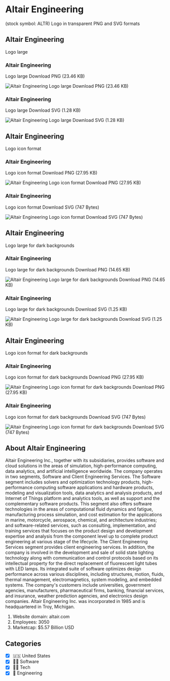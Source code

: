 # Altair Engineering
 (stock symbol: ALTR) Logo in transparent PNG and SVG formats

## Altair Engineering
 Logo large

### Altair Engineering
 Logo large Download PNG (23.46 KB)

![Altair Engineering
 Logo large Download PNG (23.46 KB)](/img/orig/ALTR_BIG-37fdc382.png)

### Altair Engineering
 Logo large Download SVG (1.28 KB)

![Altair Engineering
 Logo large Download SVG (1.28 KB)](/img/orig/ALTR_BIG-a4303ecd.svg)

## Altair Engineering
 Logo icon format

### Altair Engineering
 Logo icon format Download PNG (27.95 KB)

![Altair Engineering
 Logo icon format Download PNG (27.95 KB)](/img/orig/ALTR-c0246b7f.png)

### Altair Engineering
 Logo icon format Download SVG (747 Bytes)

![Altair Engineering
 Logo icon format Download SVG (747 Bytes)](/img/orig/ALTR-a57ac976.svg)

## Altair Engineering
 Logo large for dark backgrounds

### Altair Engineering
 Logo large for dark backgrounds Download PNG (14.65 KB)

![Altair Engineering
 Logo large for dark backgrounds Download PNG (14.65 KB)](/img/orig/ALTR_BIG.D-ef8799a5.png)

### Altair Engineering
 Logo large for dark backgrounds Download SVG (1.25 KB)

![Altair Engineering
 Logo large for dark backgrounds Download SVG (1.25 KB)](/img/orig/ALTR_BIG.D-7e40297b.svg)

## Altair Engineering
 Logo icon format for dark backgrounds

### Altair Engineering
 Logo icon format for dark backgrounds Download PNG (27.95 KB)

![Altair Engineering
 Logo icon format for dark backgrounds Download PNG (27.95 KB)](/img/orig/ALTR.D-8ada6ef1.png)

### Altair Engineering
 Logo icon format for dark backgrounds Download SVG (747 Bytes)

![Altair Engineering
 Logo icon format for dark backgrounds Download SVG (747 Bytes)](/img/orig/ALTR.D-46e0ceb1.svg)

## About Altair Engineering


Altair Engineering Inc., together with its subsidiaries, provides software and cloud solutions in the areas of simulation, high-performance computing, data analytics, and artificial intelligence worldwide. The company operates in two segments, Software and Client Engineering Services. The Software segment includes solvers and optimization technology products, high-performance computing software applications and hardware products, modeling and visualization tools, data analytics and analysis products, and Internet of Things platform and analytics tools, as well as support and the complementary software products. This segment also offers software technologies in the areas of computational fluid dynamics and fatigue, manufacturing process simulation, and cost estimation for the applications in marine, motorcycle, aerospace, chemical, and architecture industries; and software-related services, such as consulting, implementation, and training services that focuses on the product design and development expertise and analysis from the component level up to complete product engineering at various stage of the lifecycle. The Client Engineering Services segment provides client engineering services. In addition, the company is involved in the development and sale of solid state lighting technology along with communication and control protocols based on its intellectual property for the direct replacement of fluorescent light tubes with LED lamps. Its integrated suite of software optimizes design performance across various disciplines, including structures, motion, fluids, thermal management, electromagnetics, system modeling, and embedded systems. The company's customers include universities, government agencies, manufacturers, pharmaceutical firms, banking, financial services, and insurance, weather prediction agencies, and electronics design companies. Altair Engineering Inc. was incorporated in 1985 and is headquartered in Troy, Michigan.

1. Website domain: altair.com
2. Employees: 3050
3. Marketcap: $5.57 Billion USD


## Categories
- [x] 🇺🇸 United States
- [x] 👨‍💻 Software
- [x] 👩‍💻 Tech
- [x] 👷 Engineering
